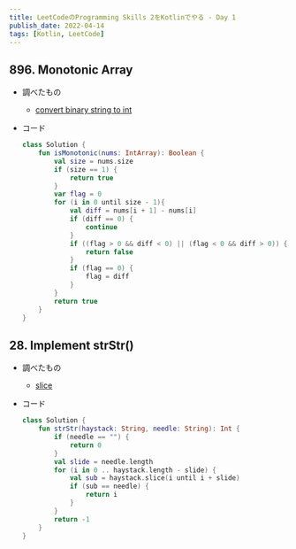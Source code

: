 ```yaml
---
title: LeetCodeのProgramming Skills 2をKotlinでやる - Day 1
publish_date: 2022-04-14
tags: [Kotlin, LeetCode]
---
```


## 896. Monotonic Array

- 調べたもの
  - [convert binary string to int](https://kotlinlang.org/api/latest/jvm/stdlib/kotlin.text/to-int.html)

- コード

  ```kotlin
  class Solution {
      fun isMonotonic(nums: IntArray): Boolean {
          val size = nums.size
          if (size == 1) {
              return true
          }
          var flag = 0
          for (i in 0 until size - 1){
              val diff = nums[i + 1] - nums[i]
              if (diff == 0) {
                  continue
              }
              if ((flag > 0 && diff < 0) || (flag < 0 && diff > 0)) {
                  return false
              }
              if (flag == 0) {
                  flag = diff
              }
          }
          return true
      }
  }
  ```

## 28. Implement strStr()

- 調べたもの
  - [slice](https://www.codevscolor.com/kotlin-string-slice)
- コード

  ```kotlin
  class Solution {
      fun strStr(haystack: String, needle: String): Int {
          if (needle == "") {
              return 0
          }
          val slide = needle.length
          for (i in 0 .. haystack.length - slide) {
              val sub = haystack.slice(i until i + slide)
              if (sub == needle) {
                  return i
              }
          }
          return -1
      }
  }
  ```
